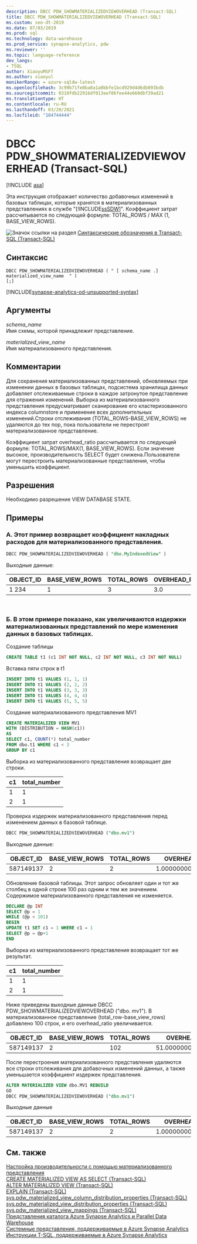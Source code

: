 ```yaml
---
description: DBCC PDW_SHOWMATERIALIZEDVIEWOVERHEAD (Transact-SQL)
title: DBCC PDW_SHOWMATERIALIZEDVIEWOVERHEAD (Transact-SQL)
ms.custom: seo-dt-2019
ms.date: 07/03/2019
ms.prod: sql
ms.technology: data-warehouse
ms.prod_service: synapse-analytics, pdw
ms.reviewer: ''
ms.topic: language-reference
dev_langs:
- TSQL
author: XiaoyuMSFT
ms.author: xiaoyul
monikerRange: = azure-sqldw-latest
ms.openlocfilehash: 3c99b71fe0ba8a1a0bbfe1bcd929d4d6db093bdb
ms.sourcegitcommit: 0310fdb22916df013eef86fee44e660dbf39ad21
ms.translationtype: HT
ms.contentlocale: ru-RU
ms.lasthandoff: 03/20/2021
ms.locfileid: "104744444"
---
```

# <a name="dbcc-pdw_showmaterializedviewoverhead-transact-sql"></a>DBCC PDW_SHOWMATERIALIZEDVIEWOVERHEAD (Transact-SQL)  

[!INCLUDE [asa](../../includes/applies-to-version/asa.md)]

Эта инструкция отображает количество добавочных изменений в базовых таблицах, которые хранятся в материализованных представлениях в службе "[!INCLUDE[ssSDW](../../includes/sssdw-md.md)]". Коэффициент затрат рассчитывается по следующей формуле: TOTAL_ROWS / MAX (1, BASE_VIEW_ROWS).

![Значок ссылки на раздел](../../database-engine/configure-windows/media/topic-link.gif "Значок ссылки на раздел") [Синтаксические обозначения в Transact-SQL &#40;Transact-SQL&#41;](../../t-sql/language-elements/transact-sql-syntax-conventions-transact-sql.md)
  
## <a name="syntax"></a>Синтаксис

```syntaxsql
DBCC PDW_SHOWMATERIALIZEDVIEWOVERHEAD ( " [ schema_name .] materialized_view_name  " )
[;]
```

[!INCLUDE[synapse-analytics-od-unsupported-syntax](../../includes/synapse-analytics-od-unsupported-syntax.md)]

## <a name="arguments"></a>Аргументы

 *schema_name*     
 Имя схемы, которой принадлежит представление.

*materialized_view_name*   
Имя материализованного представления.

## <a name="remarks"></a>Комментарии

Для сохранения материализованных представлений, обновляемых при изменении данных в базовых таблицах, подсистема хранилища данных добавляет отслеживаемые строки в каждое затронутое представление для отражения изменений. Выборка из материализованного представления предусматривает сканирование его кластеризованного индекса columnstore и применение всех дополнительных изменений.Строки отслеживания (TOTAL_ROWS-BASE_VIEW_ROWS) не удаляются до тех пор, пока пользователи не перестроят материализованное представление.  

Коэффициент затрат overhead_ratio рассчитывается по следующей формуле: TOTAL_ROWS/MAX(1, BASE_VIEW_ROWS).  Если значение высокое, производительность SELECT будет снижена.Пользователи могут перестроить материализованные представления, чтобы уменьшить коэффициент.

## <a name="permissions"></a>Разрешения  
  
Необходимо разрешение VIEW DATABASE STATE.  

## <a name="examples"></a>Примеры  

### <a name="a-this-example-returns-the-overhead-ratio-of-a-materialized-view"></a>A. Этот пример возвращает коэффициент накладных расходов для материализованного представления.

```sql
DBCC PDW_SHOWMATERIALIZEDVIEWOVERHEAD ( "dbo.MyIndexedView" )
```

Выходные данные:

|OBJECT_ID|BASE_VIEW_ROWS|TOTAL_ROWS|OVERHEAD_RATIO|
|--------|--------|--------|--------|  
|1 234|1|3 |3.0 |

</br>

### <a name="b-this-example-shows-how-the-materialized-view-overhead-increases-as-data-changes-in-base-tables"></a>Б. В этом примере показано, как увеличиваются издержки материализованных представлений по мере изменения данных в базовых таблицах.

Создание таблицы
```sql
CREATE TABLE t1 (c1 INT NOT NULL, c2 INT NOT NULL, c3 INT NOT NULL)
```
Вставка пяти строк в t1
```sql
INSERT INTO t1 VALUES (1, 1, 1)
INSERT INTO t1 VALUES (2, 2, 2) 
INSERT INTO t1 VALUES (3, 3, 3) 
INSERT INTO t1 VALUES (4, 4, 4) 
INSERT INTO t1 VALUES (5, 5, 5) 
```
Создание материализованного представления MV1
```sql
CREATE MATERIALIZED VIEW MV1 
WITH (DISTRIBUTION = HASH(c1))  
AS
SELECT c1, COUNT(*) total_number 
FROM dbo.t1 WHERE c1 < 3
GROUP BY c1  
```
Выборка из материализованного представления возвращает две строки.

|c1|total_number|
|--------|--------| 
|1|1| 
|2|1|

Проверка издержек материализованного представления перед изменением данных в базовой таблице.
```sql
DBCC PDW_SHOWMATERIALIZEDVIEWOVERHEAD ("dbo.mv1")
```
Выходные данные:

|OBJECT_ID|BASE_VIEW_ROWS|TOTAL_ROWS|OVERHEAD_RATIO|
|--------|--------|--------|--------|  
|587149137|2|2 |1.00000000000000000 |

Обновление базовой таблицы.  Этот запрос обновляет один и тот же столбец в одной строке 100 раз одним и тем же значением.  Содержимое материализованного представления не изменяется.
```sql
DECLARE @p INT
SELECT @p = 1
WHILE (@p < 101)
BEGIN
UPDATE t1 SET c1 = 1 WHERE c1 = 1
SELECT @p = @p+1
END  
```

Выборка из материализованного представления возвращает тот же результат.  

|c1|total_number|
|--------|--------| 
|1|1| 
|2|1|

Ниже приведены выходные данные DBCC PDW_SHOWMATERIALIZEDVIEWOVERHEAD ("dbo. mv1").  В материализованное представление (total_row-base_view_rows) добавлено 100 строк, и его overhead_ratio увеличивается. 

|OBJECT_ID|BASE_VIEW_ROWS|TOTAL_ROWS|OVERHEAD_RATIO|
|--------|--------|--------|--------|  
|587149137|2|102 |51.00000000000000000 |

После перестроения материализованного представления удаляются все строки отслеживания для добавочных изменений данных, а также уменьшается коэффициент издержек представления.  

```sql
ALTER MATERIALIZED VIEW dbo.MV1 REBUILD
GO
DBCC PDW_SHOWMATERIALIZEDVIEWOVERHEAD ("dbo.mv1")
```
Выходные данные

|OBJECT_ID|BASE_VIEW_ROWS|TOTAL_ROWS|OVERHEAD_RATIO|
|--------|--------|--------|--------|  
|587149137|2|2 |1.00000000000000000 |

## <a name="see-also"></a>См. также

[Настройка производительности с помощью материализованного представления](/azure/sql-data-warehouse/performance-tuning-materialized-views)   
[CREATE MATERIALIZED VIEW AS SELECT &#40;Transact-SQL&#41;](../statements/create-materialized-view-as-select-transact-sql.md?view=azure-sqldw-latest&preserve-view=true)   
[ALTER MATERIALIZED VIEW &#40;Transact-SQL&#41;](../statements/alter-materialized-view-transact-sql.md?view=azure-sqldw-latest&preserve-view=true)   
[EXPLAIN &#40;Transact-SQL&#41;](../queries/explain-transact-sql.md?view=azure-sqldw-latest&preserve-view=true)   
[sys.pdw_materialized_view_column_distribution_properties &#40;Transact-SQL&#41;](../../relational-databases/system-catalog-views/sys-pdw-materialized-view-column-distribution-properties-transact-sql.md?view=azure-sqldw-latest&preserve-view=true)   
[sys.pdw_materialized_view_distribution_properties &#40;Transact-SQL&#41;](../../relational-databases/system-catalog-views/sys-pdw-materialized-view-distribution-properties-transact-sql.md?view=azure-sqldw-latest&preserve-view=true)   
[sys.pdw_materialized_view_mappings &#40;Transact-SQL&#41;](../../relational-databases/system-catalog-views/sys-pdw-materialized-view-mappings-transact-sql.md?view=azure-sqldw-latest&preserve-view=true)   
[Представления каталога Azure Synapse Analytics и Parallel Data Warehouse](../../relational-databases/system-catalog-views/sql-data-warehouse-and-parallel-data-warehouse-catalog-views.md)   
[Системные представления, поддерживаемые в Azure Synapse Analytics](/azure/sql-data-warehouse/sql-data-warehouse-reference-tsql-system-views)   
[Инструкции T-SQL, поддерживаемые в Azure Synapse Analytics](/azure/sql-data-warehouse/sql-data-warehouse-reference-tsql-statements)